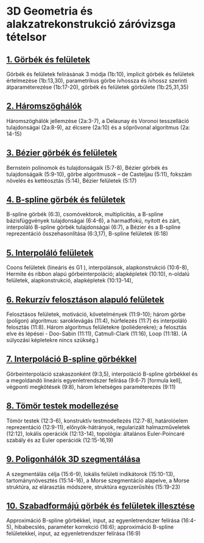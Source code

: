 # 3D Geometria és alakzatrekonstrukció záróvizsga tételsor

## [1. Görbék és felületek](01.md)
Görbék és felületek felírásának 3 módja (1b:10), implicit görbék és felületek értelmezése (1b:13,30),
parametrikus görbe ívhossza és ívhossz szerinti átparaméterezése (1b:17-20), görbék és felületek görbülete
(1b:25,31,35)
## [2. Háromszöghálók](02.md)
Háromszöghálók jellemzése (2a:3-7), a Delaunay és Voronoi tesszelláció tulajdonságai (2a:8-9), az
élcsere (2a:10) és a söprővonal algoritmus (2a: 14-15)
## [3. Bézier görbék és felületek](03.md)
Bernstein polinomok és tulajdonságaik (5:7-8), Bézier görbék és tulajdonságaik (5:9-10), görbe
algoritmusok – de Casteljau (5:11), fokszám növelés és kettéosztás (5:14), Bézier felületek (5:17)
## [4. B-spline görbék és felületek](04.md)
B-spline görbék (6:3), csomóvektorok, multiplicitás, a B-spline bázisfüggvények tulajdonságai (6:4-6), a
harmadfokú, nyitott és zárt, interpoláló B-spline görbék tulajdonságai (6:7), a Bézier és a B-spline
reprezentáció összehasonlítása (6:3,17), B-spline felületek (6:18)
## [5. Interpoláló felületek](05.md)
Coons felületek (lineáris és G1
), interpolánsok, alapkonstrukció (10:6-8), Hermite és ribbon alapú
görbeinterpoláció; alapképletek (10:10), n-oldalú felületek, alapkonstrukció, alapképletek (10:13-14),
## [6. Rekurzív felosztáson alapuló felületek](06.md)
Felosztásos felületek, motiváció, követelmények (11:9-10); három görbe (poligon) algoritmus:
saroklevágás (11:4), húrfelezés (11:7) és interpoláló felosztás (11:8). Három algoritmus felületekre
(poliéderekre); a felosztás elve és lépései - Doo-Sabin (11:11), Catmull-Clark (11:16), Loop (11:18). (A
súlyozási képletekre nincs szükség.)
## [7. Interpoláció B-spline görbékkel](07.md)
Görbeinterpoláció szakaszonként (9:3,5), interpoláció B-spline görbékkel és a megoldandó lineáris
egyenletrendszer felírása (9:6-7) [formula kell], végponti megkötések (9:8), három lehetséges
paraméterezés (9:11)
## [8. Tömör testek modellezése](08.md)
Tömör testek (12:3-6), konstruktív testmodellezés (12:7-8), határolóelem reprezentáció (12:9-11),
előnyök-hátrányok, regularizált halmazműveletek (12:12), lokális operációk (12:13-14), topológia:
általános Euler-Poincaré szabály és az Euler operációk (12:15-16,19)
## [9. Poligonhálók 3D szegmentálása](09.md)
A szegmentálás célja (15:6-9), lokális felületi indikátorok (15:10-13), tartománynövesztés
(15:14-16), a Morse szegmentáció alapelve, a Morse struktúra, az elárasztás módszere, struktúra
egyszerűsítés (15:19-23)
## [10. Szabadformájú görbék és felületek illesztése](10.md)
Approximáció B-spline görbékkel, input, az egyenletrendszer felírása (16:4-5), hibabecslés, paraméter
korrekció (16:6); approximáció B-spline felületekkel, input, az egyenletrendszer felírása (16:9)